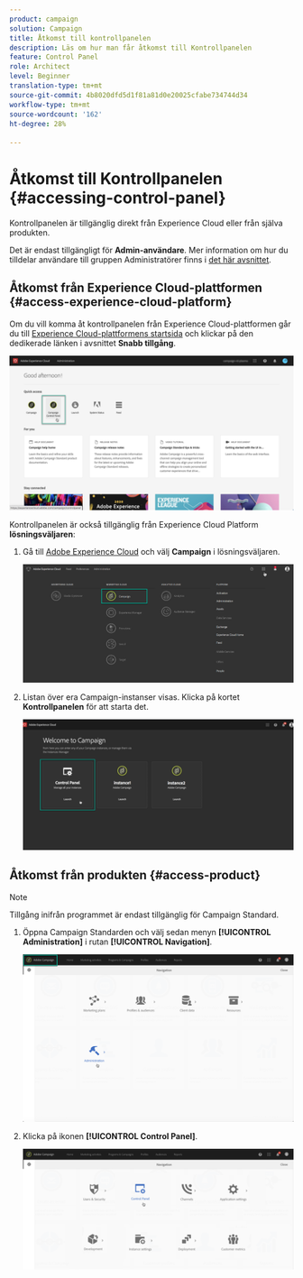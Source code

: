 ```yaml
---
product: campaign
solution: Campaign
title: Åtkomst till kontrollpanelen
description: Läs om hur man får åtkomst till Kontrollpanelen
feature: Control Panel
role: Architect
level: Beginner
translation-type: tm+mt
source-git-commit: 4b8020dfd5d1f81a81d0e20025cfabe734744d34
workflow-type: tm+mt
source-wordcount: '162'
ht-degree: 28%

---
```



# Åtkomst till Kontrollpanelen {#accessing-control-panel}

Kontrollpanelen är tillgänglig direkt från Experience Cloud eller från själva produkten.

Det är endast tillgängligt för **Admin-användare**. Mer information om hur du tilldelar användare till gruppen Administratörer finns i [det här avsnittet](../../discover/using/managing-permissions.md).

## Åtkomst från Experience Cloud-plattformen {#access-experience-cloud-platform}

Om du vill komma åt kontrollpanelen från Experience Cloud-plattformen går du till [Experience Cloud-plattformens startsida](https://experiencecloud.adobe.com/) och klickar på den dedikerade länken i avsnittet **Snabb tillgång**.

![](assets/do-not-localize/quickaccess.png)

Kontrollpanelen är också tillgänglig från Experience Cloud Platform **lösningsväljaren**:

1. Gå till [Adobe Experience Cloud](https://experiencecloud.adobe.com/) och välj **Campaign** i lösningsväljaren.

   ![](assets/do-not-localize/control_panel_access1.png)

1. Listan över era Campaign-instanser visas. Klicka på kortet **Kontrollpanelen** för att starta det.

   ![](assets/do-not-localize/control_panel_access2.png)

## Åtkomst från produkten {#access-product}

>[!NOTE]
>
>Tillgång inifrån programmet är endast tillgänglig för Campaign Standard.

1. Öppna Campaign Standarden och välj sedan menyn **[!UICONTROL Administration]** i rutan **[!UICONTROL Navigation]**.

   ![](assets/control_panel_access3.png)

1. Klicka på ikonen **[!UICONTROL Control Panel]**.

   ![](assets/control_panel_access4.png)
